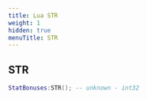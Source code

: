```yaml
---
title: Lua STR
weight: 1
hidden: true
menuTitle: STR
---
```

## STR
```lua
StatBonuses:STR(); -- unknown - int32
```